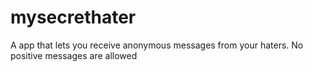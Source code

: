 # mysecrethater
A app that lets you receive anonymous messages from your haters. No positive messages are allowed
